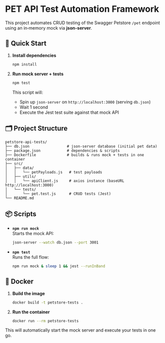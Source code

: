 # PET API Test Automation Framework

This project automates CRUD testing of the Swagger Petstore `/pet` endpoint using an in‑memory mock via **json-server**.

## 🚀 Quick Start

1. **Install dependencies**

   ```bash
   npm install
   ```

2. **Run mock server + tests**
   ```bash
   npm test
   ```
   This script will:
   - Spin up `json-server` on `http://localhost:3000` (serving `db.json`)
   - Wait 1 second
   - Execute the Jest test suite against that mock API

## 🗂️ Project Structure

```
petstore-api-tests/
├── db.json                 # json-server database (initial pet data)
├── package.json            # dependencies & scripts
├── Dockerfile              # builds & runs mock + tests in one container
├── src/
│   ├── data/
│   │   └── petPayloads.js   # test payloads
│   ├── utils/
│   │   └── apiClient.js     # axios instance (baseURL http://localhost:3000)
│   └── tests/
│       └── pet.test.js      # CRUD tests (Jest)
└── README.md
```

## 📦 Scripts

- **`npm run mock`**  
  Starts the mock API:

  ```bash
  json-server --watch db.json --port 3001
  ```

- **`npm test`**  
  Runs the full flow:
  ```bash
  npm run mock & sleep 1 && jest --runInBand
  ```

## 🐳 Docker

1. **Build the image**

   ```bash
   docker build -t petstore-tests .
   ```

2. **Run the container**
   ```bash
   docker run --rm petstore-tests
   ```

This will automatically start the mock server and execute your tests in one go.
